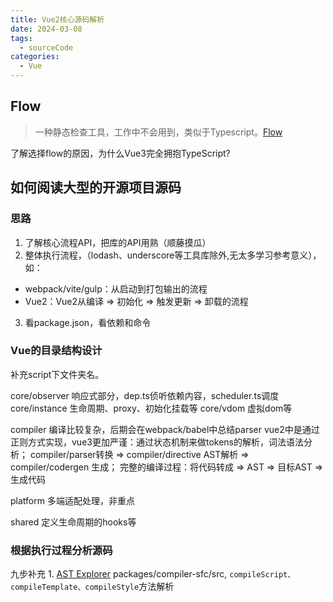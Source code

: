 ```yaml
---
title: Vue2核心源码解析
date: 2024-03-08
tags:
  - sourceCode
categories:
  - Vue
---
```


## Flow

> 一种静态检查工具，工作中不会用到，类似于Typescript。[Flow](https://flow.org/en/docs/getting-started/)

了解选择flow的原因，为什么Vue3完全拥抱TypeScript?

## 如何阅读大型的开源项目源码

### 思路

1. 了解核心流程API，把库的API用熟（顺藤摸瓜）
2. 整体执行流程，（lodash、underscore等工具库除外,无太多学习参考意义），如：
  - webpack/vite/gulp：从启动到打包输出的流程
  - Vue2：Vue2从编译 => 初始化 => 触发更新 => 卸载的流程
3. 看package.json，看依赖和命令

### Vue的目录结构设计

补充script下文件夹名。

core/observer 响应式部分，dep.ts侦听依赖内容，scheduler.ts调度
core/instance 生命周期、proxy、初始化挂载等
core/vdom 虚拟dom等

compiler 编译比较复杂，后期会在webpack/babel中总结parser
vue2中是通过正则方式实现，vue3更加严谨：通过状态机制来做tokens的解析，词法语法分析；
compiler/parser转换 => compiler/directive AST解析 => compiler/codergen 生成；
完整的编译过程：将代码转成 => AST => 目标AST => 生成代码

platform 多端适配处理，非重点

shared 定义生命周期的hooks等

### 根据执行过程分析源码

九步补充
1. 
[AST Explorer](https://astexplorer.net/)
packages/compiler-sfc/src, `compileScript、compileTemplate、compileStyle`方法解析


<!-- ## 组件化实现的原理

## 编译实现

## 响应式对象的创建、依赖收集、派发更新的实现过程

## 常用功能的原理实现

## 深入理解响应式设计 -->

